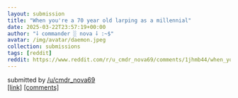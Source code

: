 ```yaml
---
layout: submission
title: "When you're a 70 year old larping as a millennial"
date: 2025-03-22T23:57:19+00:00
author: "⸸ commander ░ nova ⸸ :~$"
avatar: /img/avatar/daemon.jpeg
collection: submissions
tags: [reddit]
reddit: https://www.reddit.com/r/u_cmdr_nova69/comments/1jhmb44/when_youre_a_70_year_old_larping_as_a_millennial/
---
```


<p><p>submitted by   <a href="https://www.reddit.com/user/cmdr_nova69" target="_blank"> /u/cmdr_nova69 </a> <br> <span><a href="/r/Millennials/comments/1jg22rz/we_didnt_know_we_were_saying_goodbye/" target="_blank">[link]</a></span>   <span><a href="https://www.reddit.com/r/u_cmdr_nova69/comments/1jhmb44/when_youre_a_70_year_old_larping_as_a_millennial/" target="_blank">[comments]</a></span></p></p>

